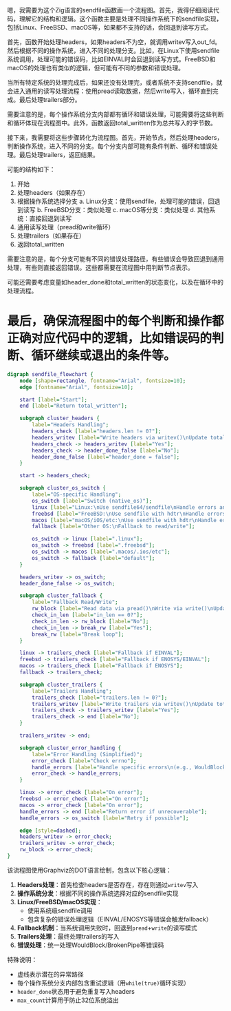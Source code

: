 嗯，我需要为这个Zig语言的sendfile函数画一个流程图。首先，我得仔细阅读代码，理解它的结构和逻辑。这个函数主要是处理不同操作系统下的sendfile实现，包括Linux、FreeBSD、macOS等，如果都不支持的话，会回退到读写方式。

首先，函数开始处理headers，如果headers不为空，就调用writev写入out_fd。然后根据不同的操作系统，进入不同的处理分支。比如，在Linux下使用sendfile系统调用，处理可能的错误码，比如EINVAL时会回退到读写方式。FreeBSD和macOS的处理也有类似的逻辑，但可能有不同的参数和错误处理。

当所有特定系统的处理完成后，如果还没有处理完，或者系统不支持sendfile，就会进入通用的读写处理流程：使用pread读取数据，然后write写入，循环直到完成。最后处理trailers部分。

需要注意的是，每个操作系统分支内部都有循环和错误处理，可能需要将这些判断和循环体现在流程图中。此外，函数返回total_written作为总共写入的字节数。

接下来，我需要将这些步骤转化为流程图。首先，开始节点，然后处理headers，判断操作系统，进入不同的分支。每个分支内部可能有条件判断、循环和错误处理。最后处理trailers，返回结果。

可能的结构如下：
1. 开始
2. 处理headers（如果存在）
3. 根据操作系统选择分支
   a. Linux分支：使用sendfile，处理可能的错误，回退到读写
   b. FreeBSD分支：类似处理
   c. macOS等分支：类似处理
   d. 其他系统：直接回退到读写
4. 通用读写处理（pread和write循环）
5. 处理trailers（如果存在）
6. 返回total_written

需要注意的是，每个分支可能有不同的错误处理路径，有些错误会导致回退到通用处理，有些则直接返回错误。这些都需要在流程图中用判断节点表示。

可能还需要考虑变量如header_done和total_written的状态变化，以及在循环中的处理流程。

最后，确保流程图中的每个判断和操作都正确对应代码中的逻辑，比如错误码的判断、循环继续或退出的条件等。
================================================
```dot
digraph sendfile_flowchart {
    node [shape=rectangle, fontname="Arial", fontsize=10];
    edge [fontname="Arial", fontsize=10];

    start [label="Start"];
    end [label="Return total_written"];

    subgraph cluster_headers {
        label="Headers Handling";
        headers_check [label="headers.len != 0?"];
        headers_writev [label="Write headers via writev()\nUpdate total_written"];
        headers_check -> headers_writev [label="Yes"];
        headers_check -> header_done_false [label="No"];
        header_done_false [label="header_done = false"];
    }

    start -> headers_check;

    subgraph cluster_os_switch {
        label="OS-specific Handling";
        os_switch [label="Switch (native_os)"];
        linux [label="Linux:\nUse sendfile64/sendfile\nHandle errors and retries"];
        freebsd [label="FreeBSD:\nUse sendfile with hdtr\nHandle errors and retries"];
        macos [label="macOS/iOS/etc:\nUse sendfile with hdtr\nHandle errors and retries"];
        fallback [label="Other OS:\nFallback to read/write"];

        os_switch -> linux [label=".linux"];
        os_switch -> freebsd [label=".freebsd"];
        os_switch -> macos [label=".macos/.ios/etc"];
        os_switch -> fallback [label="default"];
    }

    headers_writev -> os_switch;
    header_done_false -> os_switch;

    subgraph cluster_fallback {
        label="Fallback Read/Write";
        rw_block [label="Read data via pread()\nWrite via write()\nUpdate total_written"];
        check_in_len [label="in_len == 0?"];
        check_in_len -> rw_block [label="No"];
        check_in_len -> break_rw [label="Yes"];
        break_rw [label="Break loop"];
    }

    linux -> trailers_check [label="Fallback if EINVAL"];
    freebsd -> trailers_check [label="Fallback if ENOSYS/EINVAL"];
    macos -> trailers_check [label="Fallback if ENOSYS"];
    fallback -> trailers_check;

    subgraph cluster_trailers {
        label="Trailers Handling";
        trailers_check [label="trailers.len != 0?"];
        trailers_writev [label="Write trailers via writev()\nUpdate total_written"];
        trailers_check -> trailers_writev [label="Yes"];
        trailers_check -> end [label="No"];
    }

    trailers_writev -> end;

    subgraph cluster_error_handling {
        label="Error Handling (Simplified)";
        error_check [label="Check errno"];
        handle_errors [label="Handle specific errors\n(e.g., WouldBlock, BrokenPipe)"];
        error_check -> handle_errors;
    }

    linux -> error_check [label="On error"];
    freebsd -> error_check [label="On error"];
    macos -> error_check [label="On error"];
    handle_errors -> end [label="Return error if unrecoverable"];
    handle_errors -> os_switch [label="Retry if possible"];

    edge [style=dashed];
    headers_writev -> error_check;
    trailers_writev -> error_check;
    rw_block -> error_check;
}
``` 

该流程图使用Graphviz的DOT语言绘制，包含以下核心逻辑：

1. **Headers处理**：首先检查headers是否存在，存在则通过`writev`写入
2. **操作系统分发**：根据不同的操作系统选择对应的sendfile实现
3. **Linux/FreeBSD/macOS实现**：
   - 使用系统级sendfile调用
   - 包含复杂的错误处理逻辑（EINVAL/ENOSYS等错误会触发fallback）
4. **Fallback机制**：当系统调用失败时，回退到`pread`+`write`的读写模式
5. **Trailers处理**：最终处理trailers的写入
6. **错误处理**：统一处理WouldBlock/BrokenPipe等错误码

特殊说明：
- 虚线表示潜在的异常路径
- 每个操作系统分支内部包含重试逻辑（用`while(true)`循环实现）
- `header_done`状态用于避免重复写入headers
- `max_count`计算用于防止32位系统溢出